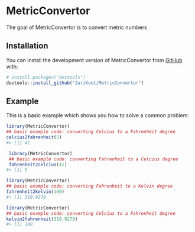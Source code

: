 
<!-- README.md is generated from README.Rmd. Please edit that file -->

# MetricConvertor

<!-- badges: start -->
<!-- badges: end -->

The goal of MetricConvertor is to convert metric numbers

## Installation

You can install the development version of MetricConvertor from
[GitHub](https://github.com/JariKoot/MetricConvertor) with:

``` r
# install.packages("devtools")
devtools::install_github("JariKoot/MetricConvertor")
```

## Example

This is a basic example which shows you how to solve a common problem:

``` r
library(MetricConvertor)
## basic example code: converting Celcius to a Fahrenheit degree
celcius2fahrenheit(5)
#> [1] 41
```

``` r
 library(MetricConvertor)
 ## basic example code: converting Fahrenheit to a Celcius degree
 fahrenheit2celcius(41)
#> [1] 5
```

``` r
library(MetricConvertor)
## basic example code: converting Fahrenheit to a Kelvin degree
fahrenheit2kelvin(100)
#> [1] 310.9278
```

``` r
library(MetricConvertor)
## basic example code: converting Celcius to a Fahrenheit degree
kelvin2fahrenheit(310.9278)
#> [1] 100
```
